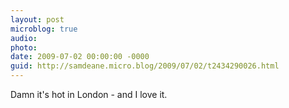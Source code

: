 ```yaml
---
layout: post
microblog: true
audio: 
photo: 
date: 2009-07-02 00:00:00 -0000
guid: http://samdeane.micro.blog/2009/07/02/t2434290026.html
---
```

Damn it's hot in London - and I love it.
